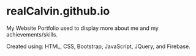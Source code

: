 # realCalvin.github.io

My Website Portfolio used to display more about me and my achievements/skills. 


Created using: HTML, CSS, Bootstrap, JavaScript, JQuery, and Firebase.
